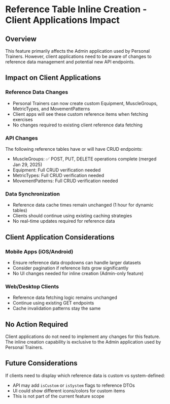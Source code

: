 # Reference Table Inline Creation - Client Applications Impact

## Overview

This feature primarily affects the Admin application used by Personal Trainers. However, client applications need to be aware of changes to reference data management and potential new API endpoints.

## Impact on Client Applications

### Reference Data Changes
- Personal Trainers can now create custom Equipment, MuscleGroups, MetricTypes, and MovementPatterns
- Client apps will see these custom reference items when fetching exercises
- No changes required to existing client reference data fetching

### API Changes
The following reference tables have or will have CRUD endpoints:
- MuscleGroups: ✅ POST, PUT, DELETE operations complete (merged Jan 29, 2025)
- Equipment: Full CRUD verification needed
- MetricTypes: Full CRUD verification needed
- MovementPatterns: Full CRUD verification needed

### Data Synchronization
- Reference data cache times remain unchanged (1 hour for dynamic tables)
- Clients should continue using existing caching strategies
- No real-time updates required for reference data

## Client Application Considerations

### Mobile Apps (iOS/Android)
- Ensure reference data dropdowns can handle larger datasets
- Consider pagination if reference lists grow significantly
- No UI changes needed for inline creation (Admin-only feature)

### Web/Desktop Clients
- Reference data fetching logic remains unchanged
- Continue using existing GET endpoints
- Cache invalidation patterns stay the same

## No Action Required

Client applications do not need to implement any changes for this feature. The inline creation capability is exclusive to the Admin application used by Personal Trainers.

## Future Considerations

If clients need to display which reference data is custom vs system-defined:
- API may add `isCustom` or `isSystem` flags to reference DTOs
- UI could show different icons/colors for custom items
- This is not part of the current feature scope